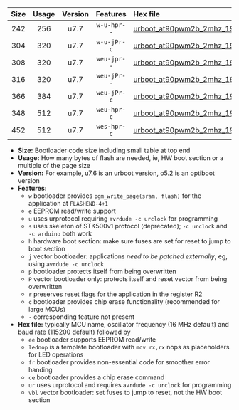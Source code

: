 |Size|Usage|Version|Features|Hex file|
|:-:|:-:|:-:|:-:|:--|
|242|256|u7.7|`w-u-hpr--`|[urboot_at90pwm2b_2mhz_19200bps_lednop_ur.hex](https://raw.githubusercontent.com/stefanrueger/urboot.hex/main/mcus/at90pwm2b/fcpu_2mhz/19200_bps/urboot_at90pwm2b_2mhz_19200bps_lednop_ur.hex)|
|304|320|u7.7|`w-u-jPr-c`|[urboot_at90pwm2b_2mhz_19200bps_lednop_fr_ce_ur_vbl.hex](https://raw.githubusercontent.com/stefanrueger/urboot.hex/main/mcus/at90pwm2b/fcpu_2mhz/19200_bps/urboot_at90pwm2b_2mhz_19200bps_lednop_fr_ce_ur_vbl.hex)|
|308|320|u7.7|`weu-jpr--`|[urboot_at90pwm2b_2mhz_19200bps_ee_lednop_ur_vbl.hex](https://raw.githubusercontent.com/stefanrueger/urboot.hex/main/mcus/at90pwm2b/fcpu_2mhz/19200_bps/urboot_at90pwm2b_2mhz_19200bps_ee_lednop_ur_vbl.hex)|
|316|320|u7.7|`weu-jPr--`|[urboot_at90pwm2b_2mhz_19200bps_ee_ur_vbl.hex](https://raw.githubusercontent.com/stefanrueger/urboot.hex/main/mcus/at90pwm2b/fcpu_2mhz/19200_bps/urboot_at90pwm2b_2mhz_19200bps_ee_ur_vbl.hex)|
|366|384|u7.7|`weu-jPr-c`|[urboot_at90pwm2b_2mhz_19200bps_ee_lednop_fr_ce_ur_vbl.hex](https://raw.githubusercontent.com/stefanrueger/urboot.hex/main/mcus/at90pwm2b/fcpu_2mhz/19200_bps/urboot_at90pwm2b_2mhz_19200bps_ee_lednop_fr_ce_ur_vbl.hex)|
|348|512|u7.7|`weu-hpr-c`|[urboot_at90pwm2b_2mhz_19200bps_ee_lednop_fr_ce_ur.hex](https://raw.githubusercontent.com/stefanrueger/urboot.hex/main/mcus/at90pwm2b/fcpu_2mhz/19200_bps/urboot_at90pwm2b_2mhz_19200bps_ee_lednop_fr_ce_ur.hex)|
|452|512|u7.7|`wes-hpr-c`|[urboot_at90pwm2b_2mhz_19200bps_ee_lednop_fr_ce.hex](https://raw.githubusercontent.com/stefanrueger/urboot.hex/main/mcus/at90pwm2b/fcpu_2mhz/19200_bps/urboot_at90pwm2b_2mhz_19200bps_ee_lednop_fr_ce.hex)|

- **Size:** Bootloader code size including small table at top end
- **Usage:** How many bytes of flash are needed, ie, HW boot section or a multiple of the page size
- **Version:** For example, u7.6 is an urboot version, o5.2 is an optiboot version
- **Features:**
  + `w` bootloader provides `pgm_write_page(sram, flash)` for the application at `FLASHEND-4+1`
  + `e` EEPROM read/write support
  + `u` uses urprotocol requiring `avrdude -c urclock` for programming
  + `s` uses skeleton of STK500v1 protocol (deprecated); `-c urclock` and `-c arduino` both work
  + `h` hardware boot section: make sure fuses are set for reset to jump to boot section
  + `j` vector bootloader: applications *need to be patched externally*, eg, using `avrdude -c urclock`
  + `p` bootloader protects itself from being overwritten
  + `P` vector bootloader only: protects itself and reset vector from being overwritten
  + `r` preserves reset flags for the application in the register R2
  + `c` bootloader provides chip erase functionality (recommended for large MCUs)
  + `-` corresponding feature not present
- **Hex file:** typically MCU name, oscillator frequency (16 MHz default) and baud rate (115200 default) followed by
  + `ee` bootloader supports EEPROM read/write
  + `lednop` is a template bootloader with `mov rx,rx` nops as placeholders for LED operations
  + `fr` bootloader provides non-essential code for smoother error handing
  + `ce` bootloader provides a chip erase command
  + `ur` uses urprotocol and requires `avrdude -c urclock` for programming
  + `vbl` vector bootloader: set fuses to jump to reset, not the HW boot section
